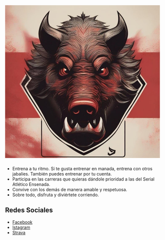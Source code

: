 # ![logo](assets/logo_jabalies.jpg)

- Entrena a tu ritmo. Si te gusta entrenar en manada, entrena con otros jabalíes. También puedes entrenar por tu cuenta.
- Participa en las carreras que quieras dándole prioridad a las del Serial Atlético Ensenada.
- Convive con los demás de manera amable y respetuosa.
- Sobre todo, disfruta y diviértete corriendo.

## Redes Sociales
- [Facebook
](https://facebook.com/61556552277569/)
- [Istagram](https://www.instagram.com/jabalies_running_team_/)
- [Strava](https://www.strava.com/clubs/jabalies)
